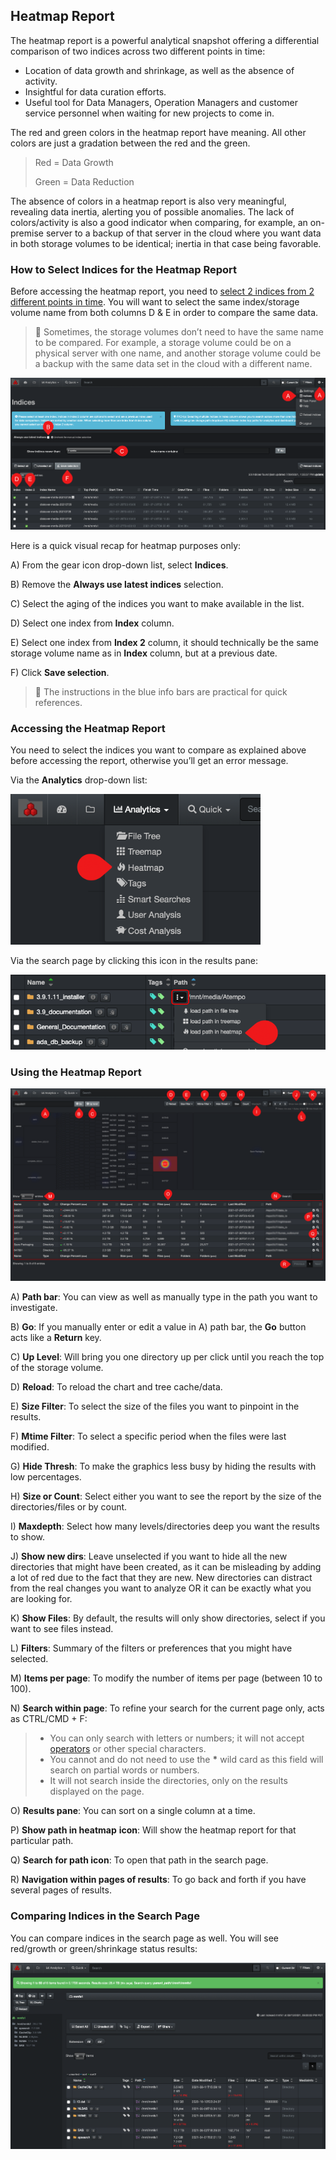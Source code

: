 <h2 id="heatmap">Heatmap Report</h2>

The heatmap report is a powerful analytical snapshot offering a differential comparison of two indices across two different points in time:

- Location of data growth and shrinkage, as well as the absence of activity.
- Insightful for data curation efforts.
- Useful tool for Data Managers, Operation Managers and customer service personnel when waiting for new projects to come in.

The red and green colors in the heatmap report have meaning. All other colors are just a gradation between the red and the green.

> Red = Data Growth
> 
> Green = Data Reduction

The absence of colors in a heatmap report is also very meaningful, revealing data inertia, alerting you of possible anomalies. The lack of colors/activity is also a good indicator when comparing, for example, an on-premise server to a backup of that server in the cloud where you want data in both storage volumes to be identical; inertia in that case being favorable.

### How to Select Indices for the Heatmap Report

Before accessing the heatmap report, you need to [select 2 indices from 2 different points in time](#index_selection). You will want to select the same index/storage volume name from both columns D & E in order to compare the same data.

>🔆 Sometimes, the storage volumes don’t need to have the same name to be compared. For example, a storage volume could be on a physical server with one name, and another storage volume could be a backup with the same data set in the cloud with a different name.

![Image: Indices Selection for Heatmap Report](images/image_analytics_heatmap_indices_selection.png)

Here is a quick visual recap for heatmap  purposes only:

A) From the gear icon drop-down list, select  **Indices**.

B) Remove the  **Always use latest indices**  selection.

C) Select the aging of the indices you want to make available in the list.

D) Select one index from  **Index**  column.

E) Select one index from  **Index 2**  column, it should technically be the same storage volume name as in  **Index**  column, but at a previous date.

F) Click  **Save selection**.

>🔆 The instructions in the blue info bars are practical for quick references.

### Accessing the Heatmap Report

You need to select the indices you want to compare as explained above before accessing the report, otherwise you’ll get an error message.

Via the  **Analytics**  drop-down list:

<img src="images/image_analytics_heatmap_access_via_analytics_dropdown.png" width="400">

Via the search page by clicking this icon in the results pane:

![Image: Heatmap Report via the Search Page](images/image_analytics_heatmap_access_via_search_pane.png)

### Using the Heatmap Report

![Image: Heatmap Report Overview](images/image_analytics_heatmap_overview.png)

A) **Path bar**: You can view as well as manually type in the path you want to investigate.

B) **Go**: If you manually enter or edit a value in A) path bar, the  **Go**  button acts like a  **Return**  key.

C) **Up Level**: Will bring you one directory up per click until you reach the top of the storage volume.

D) **Reload**: To reload the chart and tree cache/data.

E) **Size Filter**: To select the size of the files you want to pinpoint in the results.

F) **Mtime Filter**: To select a specific period when the files were last modified.

G) **Hide Thresh**: To make the graphics less busy by hiding the results with low percentages.

H) **Size or Count**: Select either you want to see the report by the size of the directories/files or by count.

I) **Maxdepth**: Select how many levels/directories deep you want the results to show.

J) **Show new dirs**: Leave unselected if you want to hide all the new directories that might have been created, as it can be misleading by adding a lot of red due to the fact that they are new. New directories can distract from the real changes you want to analyze OR it can be exactly what you are looking for.

K) **Show Files**: By default, the results will only show directories, select if you want to see files instead.

L) **Filters**: Summary of the filters or preferences that you might have selected.

M) **Items per page**: To modify the number of items per page (between 10 to 100).

N) **Search within page**: To refine your search for the current page only, acts as CTRL/CMD + F:
>- You can only search with letters or numbers; it will not accept [operators](#operators) or other special characters.
>- You cannot and do not need to use the **\*** wild card as this field will search on partial words or numbers.
>- It will not search inside the directories, only on the results displayed on the page.

O) **Results pane**: You can sort on a single column at a time.

P) **Show path in heatmap** **icon**: Will show the heatmap report for that particular path.

Q) **Search for path icon**: To open that path in the search page.

R) **Navigation within pages of results**: To go back and forth if you have several pages of results.

### Comparing Indices in the Search Page

You can compare indices in the search page as well. You will see red/growth or green/shrinkage status results:

![Image: Comparing Indices in the Search Page](images/image_analytics_heatmap_results_in_search_page.png)
